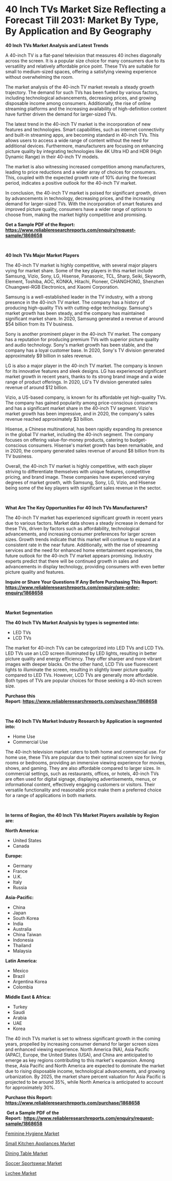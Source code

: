 <p><h1>40 Inch TVs Market Size Reflecting a Forecast Till 2031: Market By Type, By Application and By Geography</h1></p><p><strong>40 Inch TVs Market Analysis and Latest Trends</strong></p>
<p><p>A 40-inch TV is a flat-panel television that measures 40 inches diagonally across the screen. It is a popular size choice for many consumers due to its versatility and relatively affordable price point. These TVs are suitable for small to medium-sized spaces, offering a satisfying viewing experience without overwhelming the room.</p><p>The market analysis of the 40-inch TV market reveals a steady growth trajectory. The demand for such TVs has been fueled by various factors, including technological advancements, decreasing prices, and growing disposable income among consumers. Additionally, the rise of online streaming platforms and the increasing availability of high-definition content have further driven the demand for larger-sized TVs.</p><p>The latest trend in the 40-inch TV market is the incorporation of new features and technologies. Smart capabilities, such as internet connectivity and built-in streaming apps, are becoming standard in 40-inch TVs. This allows users to access a wide range of content without the need for additional devices. Furthermore, manufacturers are focusing on enhancing picture quality by integrating technologies like 4K Ultra HD and HDR (High Dynamic Range) in their 40-inch TV models.</p><p>The market is also witnessing increased competition among manufacturers, leading to price reductions and a wider array of choices for consumers. This, coupled with the expected growth rate of 10% during the forecast period, indicates a positive outlook for the 40-inch TV market.</p><p>In conclusion, the 40-inch TV market is poised for significant growth, driven by advancements in technology, decreasing prices, and the increasing demand for larger-sized TVs. With the incorporation of smart features and improved picture quality, consumers have a wider range of options to choose from, making the market highly competitive and promising.</p></p>
<p><strong>Get a Sample PDF of the Report:&nbsp; <a href="https://www.reliableresearchreports.com/enquiry/request-sample/1868658">https://www.reliableresearchreports.com/enquiry/request-sample/1868658</a></strong></p>
<p>&nbsp;</p>
<p><strong>40 Inch TVs Major Market Players</strong></p>
<p><p>The 40-inch TV market is highly competitive, with several major players vying for market share. Some of the key players in this market include Samsung, Vizio, Sony, LG, Hisense, Panasonic, TCL, Sharp, Seiki, Skyworth, Element, Toshiba, AOC, KONKA, Hitachi, Pioneer, CHANGHONG, Shenzhen Chuangwei-RGB Electronics, and Xiaomi Corporation.</p><p>Samsung is a well-established leader in the TV industry, with a strong presence in the 40-inch TV market. The company has a history of producing high-quality TVs with cutting-edge technology. Samsung's market growth has been steady, and the company has maintained significant market share. In 2020, Samsung generated a revenue of around $54 billion from its TV business.</p><p>Sony is another prominent player in the 40-inch TV market. The company has a reputation for producing premium TVs with superior picture quality and audio technology. Sony's market growth has been stable, and the company has a loyal customer base. In 2020, Sony's TV division generated approximately $9 billion in sales revenue.</p><p>LG is also a major player in the 40-inch TV market. The company is known for its innovative features and sleek designs. LG has experienced significant market growth in recent years, thanks to its strong brand image and a wide range of product offerings. In 2020, LG's TV division generated sales revenue of around $12 billion.</p><p>Vizio, a US-based company, is known for its affordable yet high-quality TVs. The company has gained popularity among price-conscious consumers and has a significant market share in the 40-inch TV segment. Vizio's market growth has been impressive, and in 2020, the company's sales revenue reached approximately $3 billion.</p><p>Hisense, a Chinese multinational, has been rapidly expanding its presence in the global TV market, including the 40-inch segment. The company focuses on offering value-for-money products, catering to budget-conscious consumers. Hisense's market growth has been remarkable, and in 2020, the company generated sales revenue of around $8 billion from its TV business.</p><p>Overall, the 40-inch TV market is highly competitive, with each player striving to differentiate themselves with unique features, competitive pricing, and brand image. These companies have experienced varying degrees of market growth, with Samsung, Sony, LG, Vizio, and Hisense being some of the key players with significant sales revenue in the sector.</p></p>
<p>&nbsp;</p>
<p><strong>What Are The Key Opportunities For 40 Inch TVs Manufacturers?</strong></p>
<p><p>The 40-inch TV market has experienced significant growth in recent years due to various factors. Market data shows a steady increase in demand for these TVs, driven by factors such as affordability, technological advancements, and increasing consumer preferences for larger screen sizes. Growth trends indicate that this market will continue to expand at a consistent rate in the near future. Additionally, with the rise of streaming services and the need for enhanced home entertainment experiences, the future outlook for the 40-inch TV market appears promising. Industry experts predict that there will be continued growth in sales and advancements in display technology, providing consumers with even better picture quality and features.</p></p>
<p><strong>Inquire or Share Your Questions If Any Before Purchasing This Report: <a href="https://www.reliableresearchreports.com/enquiry/pre-order-enquiry/1868658">https://www.reliableresearchreports.com/enquiry/pre-order-enquiry/1868658</a></strong></p>
<p>&nbsp;</p>
<p><strong>Market Segmentation</strong></p>
<p><strong>The 40 Inch TVs Market Analysis by types is segmented into:</strong></p>
<p><ul><li>LED TVs</li><li>LCD TVs</li></ul></p>
<p><p>The market for 40-inch TVs can be categorized into LED TVs and LCD TVs. LED TVs use an LCD screen illuminated by LED lights, resulting in better picture quality and energy efficiency. They offer sharper and more vibrant images with deeper blacks. On the other hand, LCD TVs use fluorescent lights to illuminate the screen, resulting in slightly lower picture quality compared to LED TVs. However, LCD TVs are generally more affordable. Both types of TVs are popular choices for those seeking a 40-inch screen size.</p></p>
<p><strong>Purchase this Report:&nbsp;<a href="https://www.reliableresearchreports.com/purchase/1868658">https://www.reliableresearchreports.com/purchase/1868658</a></strong></p>
<p>&nbsp;</p>
<p><strong>The 40 Inch TVs Market Industry Research by Application is segmented into:</strong></p>
<p><ul><li>Home Use</li><li>Commercial Use</li></ul></p>
<p><p>The 40-inch television market caters to both home and commercial use. For home use, these TVs are popular due to their optimal screen size for living rooms or bedrooms, providing an immersive viewing experience for movies, shows, and gaming. They are also affordable compared to larger sizes. In commercial settings, such as restaurants, offices, or hotels, 40-inch TVs are often used for digital signage, displaying advertisements, menus, or informational content, effectively engaging customers or visitors. Their versatile functionality and reasonable price make them a preferred choice for a range of applications in both markets.</p></p>
<p>&nbsp;</p>
<p><strong>In terms of Region, the 40 Inch TVs Market Players available by Region are:</strong></p>
<p>
    <p> <strong> North America: </strong>
        <ul>
            <li>United States</li>
            <li>Canada</li>
        </ul>
        </p> 
    <p> <strong> Europe: </strong>
        <ul>
            <li>Germany</li>
            <li>France</li>
            <li>U.K.</li>
            <li>Italy</li>
            <li>Russia</li>
        </ul>
        </p> 
    <p> <strong> Asia-Pacific: </strong>
        <ul>
            <li>China</li>
            <li>Japan</li>
            <li>South Korea</li>
            <li>India</li>
            <li>Australia</li>
            <li>China Taiwan</li>
            <li>Indonesia</li>
            <li>Thailand</li>
            <li>Malaysia</li>
        </ul>
        </p> 
    <p> <strong> Latin America: </strong>
        <ul>
            <li>Mexico</li>
            <li>Brazil</li>
            <li>Argentina Korea</li>
            <li>Colombia</li>
        </ul>
        </p> 
    <p> <strong> Middle East & Africa: </strong>
        <ul>
            <li>Turkey</li>
            <li>Saudi</li>
            <li>Arabia</li>
            <li>UAE</li>
            <li>Korea</li>
        </ul>
    </p>
    </p>
<p><p>The 40 inch TVs market is set to witness significant growth in the coming years, propelled by increasing consumer demand for larger screen sizes and enhanced viewing experience. North America (NA), Asia Pacific (APAC), Europe, the United States (USA), and China are anticipated to emerge as key regions contributing to this market's expansion. Among these, Asia Pacific and North America are expected to dominate the market due to rising disposable income, technological advancements, and growing urbanization. By 2025, the market share percent valuation for Asia Pacific is projected to be around 35%, while North America is anticipated to account for approximately 30%.</p></p>
<p><strong>Purchase this Report: <a href="https://www.reliableresearchreports.com/purchase/1868658">https://www.reliableresearchreports.com/purchase/1868658</a></strong></p>
<p>&nbsp;<strong>Get a Sample PDF of the Report:&nbsp;&nbsp;<a href="https://www.reliableresearchreports.com/enquiry/request-sample/1868658">https://www.reliableresearchreports.com/enquiry/request-sample/1868658</a></strong></p>
<p><strong></strong></p>
<p><p><a href="https://github.com/vimar16th/Market-Research-Report-List-2/blob/main/feminine-hygiene-market.md">Feminine Hygiene Market</a></p><p><a href="https://github.com/luckyshygirl/Market-Research-Report-List-2/blob/main/small-kitchen-appliances-market.md">Small Kitchen Appliances Market</a></p><p><a href="https://github.com/pizolina/Market-Research-Report-List-2/blob/main/dining-table-market.md">Dining Table Market</a></p><p><a href="https://github.com/gdfhhhj/Market-Research-Report-List-2/blob/main/soccer-sportswear-market.md">Soccer Sportswear Market</a></p><p><a href="https://github.com/sofayahoo2023/Market-Research-Report-List-2/blob/main/lychee-market.md">Lychee Market</a></p></p>